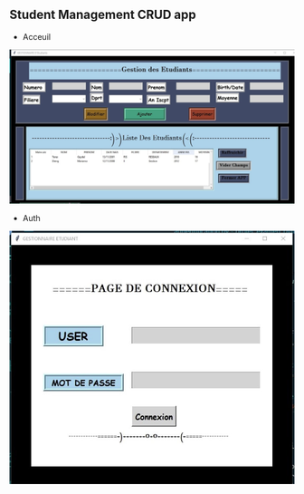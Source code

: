 ## Student Management CRUD app


- Acceuil
<img src="tkinter.jpg" alt="page_acc" title="Page d'acceuil">

- Auth
<img src="auth.jpg" alt="page_auth" title="Page d'authentification">
